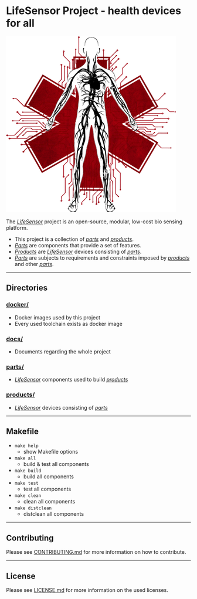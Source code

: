 # LifeSensor Project - health devices for all

![LifeSensor logo](./docs/lifesensor_logo.png)

The [*LifeSensor*](https://lifesensor.org) project is an open-source, modular, low-cost bio sensing platform.

- This project is a collection of [*parts*](./parts/) and [*products*](./products/).
- [*Parts*](./parts/) are components that provide a set of features.
- [*Products*](./products/) are [*LifeSensor*](https://lifesensor.org) devices consisting of [*parts*](./parts/).
- [*Parts*](./parts/) are subjects to requirements and constraints imposed by [*products*](./products/) and other [*parts*](./parts/).

---
## Directories

### [docker/](./docker/)
- Docker images used by this project
- Every used toolchain exists as docker image

### [docs/](./docs/)
- Documents regarding the whole project

### [parts/](./parts/)
- [*LifeSensor*](https://lifesensor.org) components used to build [*products*](./products/)

### [products/](./products/)
- [*LifeSensor*](https://lifesensor.org) devices consisting of [*parts*](./parts/)

---
## Makefile
<!-- LIST OF MAKEFILE TARGETS -->
- `make help`
  - show Makefile options
- `make all`
  - build & test all components
- `make build`
  - build all components
- `make test`
  - test all components
- `make clean`
  - clean all components
- `make distclean`
  - distclean all components

---
## Contributing
Please see
[CONTRIBUTING.md](./CONTRIBUTING.md)
for more information on how to contribute.

---
## License
Please see
[LICENSE.md](./LICENSE.md)
for more information on the used licenses.
